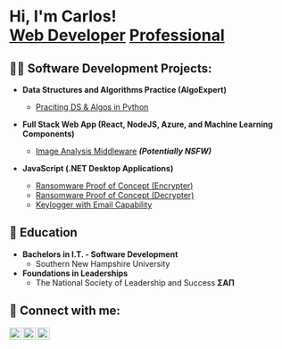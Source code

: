 <h1>Hi, I'm Carlos! <br/><a href="https://github.com/Carloski">Web Developer</a> <a href="https://www.linkedin.com/in/carlosmt/">Professional</a></h1>


<h2>👨‍💻 Software Development Projects:</h2>

- <b>Data Structures and Algorithms Practice (AlgoExpert)</b>
  - [Praciting DS & Algos in Python](https://github.com/joshmadakor1/Algorithms-Practice)
- <b>Full Stack Web App (React, NodeJS, Azure, and Machine Learning Components)</b>
  - [Image Analysis Middleware](https://github.com/joshmadakor1/4chan-Image-Analysis-Middleware-C964) <b><i>(Potentially NSFW)</b></i>

- <b>JavaScript (.NET Desktop Applications)</b>
  - [Ransomware Proof of Concept (Encrypter)](https://github.com/joshmadakor1/EncrypterPOC)
  - [Ransomware Proof of Concept (Decrypter)](https://github.com/joshmadakor1/DecrypterPOC)
  - [Keylogger with Email Capability](https://github.com/joshmadakor1/Key-Logger-With-Email)
  
<h2>💬 Education</h2>

- <b>Bachelors in I.T. - Software Development</b>
  - Southern New Hampshire University
- <b>Foundations in Leaderships</b>
  - The National Society of Leadership and Success <b>ΣΑΠ</b>

<h2> 🤳 Connect with me:</h2>

[<img align="left" alt="Carlos | Twitter" width="22px" src="https://cdn.jsdelivr.net/npm/simple-icons@v3/icons/twitter.svg" />][twitter]
[<img align="left" alt="Carlos | LinkedIn" width="22px" src="https://cdn.jsdelivr.net/npm/simple-icons@v3/icons/linkedin.svg" />][linkedin]
[<img align="left" alt="Carlos | Instagram" width="22px" src="https://cdn.jsdelivr.net/npm/simple-icons@v3/icons/instagram.svg" />][instagram]

[twitter]: https://twitter.com/Dvlprdad
[instagram]: https://www.instagram.com/Dvlprdad/
[linkedin]: https://linkedin.com/in/carlosmt

<!--
**Carloski/Carloski** is a ✨ _special_ ✨ repository because its `README.md` (this file) appears on your GitHub profile.

Here are some ideas to get you started:

- 🔭 I’m currently working on ...
- 🌱 I’m currently learning ...
- 👯 I’m looking to collaborate on ...
- 🤔 I’m looking for help with ...
- 💬 Ask me about ...
- 📫 How to reach me: ...
- 😄 Pronouns: ...
- ⚡ Fun fact: ...
-->
